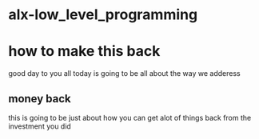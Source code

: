 # alx-low_level_programming
<h1>how to make this back </h1>
good day to you all today is going to be all about the way we adderess

<h2>money back</h2>
this is going to be just about how you can get alot of things back from the investment you did

<img src="https://upload.wikimedia.org/wikipedia/commons/thumb/d/d6/GNOME_Screenshot_icon_2018.svg/1200px-GNOME_Screenshot_icon_2018.svg.png" alt=""/>
